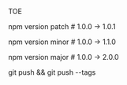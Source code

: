 TOE

npm version patch # 1.0.0 → 1.0.1

npm version minor # 1.0.0 → 1.1.0

npm version major # 1.0.0 → 2.0.0

git push && git push --tags
